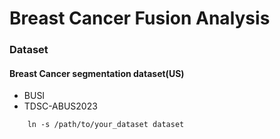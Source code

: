 # Breast Cancer Fusion Analysis

### Dataset
#### Breast Cancer segmentation dataset(US)
- BUSI
- TDSC-ABUS2023

```
    ln -s /path/to/your_dataset dataset
```
